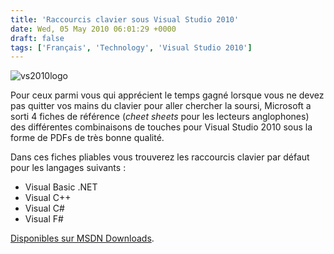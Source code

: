 ```yaml
---
title: 'Raccourcis clavier sous Visual Studio 2010'
date: Wed, 05 May 2010 06:01:29 +0000
draft: false
tags: ['Français', 'Technology', 'Visual Studio 2010']
---
```


![vs2010logo](http://blog.madd0.com/images/WindowsLiveWriter/lang_enKeyboardshortcutsforVisualStudio2_7F01/vs2010logo_3.png "vs2010logo")

Pour ceux parmi vous qui apprécient le temps gagné lorsque vous ne devez pas quitter vos mains du clavier pour aller chercher la soursi, Microsoft a sorti 4 fiches de référence (_cheet sheets_ pour les lecteurs anglophones) des différentes combinaisons de touches pour Visual Studio 2010 sous la forme de PDFs de très bonne qualité.

Dans ces fiches pliables vous trouverez les raccourcis clavier par défaut pour les langages suivants :

*   Visual Basic .NET
*   Visual C++
*   Visual C#
*   Visual F#

[Disponibles sur MSDN Downloads](http://www.microsoft.com/downloads/details.aspx?displaylang=en&FamilyID=92ced922-d505-457a-8c9c-84036160639f).